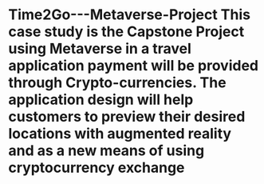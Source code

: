 # Time2Go---Metaverse-Project This case study is the Capstone Project using Metaverse in a travel application payment will be provided through Crypto-currencies. The application design will help customers to preview their desired locations with augmented reality and as a new means of using cryptocurrency exchange
